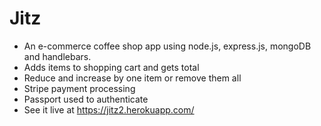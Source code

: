 # Jitz
* An e-commerce coffee shop app using node.js, express.js, mongoDB and handlebars.
* Adds items to shopping cart and gets total
* Reduce and increase by one item or remove them all
* Stripe payment processing
* Passport used to authenticate
* See it live at https://jitz2.herokuapp.com/
